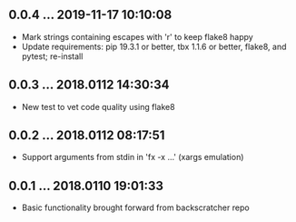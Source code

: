 ## 0.0.4 ... 2019-11-17 10:10:08

 * Mark strings containing escapes with 'r' to keep flake8 happy
 * Update requirements: pip 19.3.1 or better, tbx 1.1.6 or better, flake8,
   and pytest; re-install

## 0.0.3 ... 2018.0112 14:30:34

 * New test to vet code quality using flake8

## 0.0.2 ... 2018.0112 08:17:51

 * Support arguments from stdin in 'fx -x ...' (xargs emulation)

## 0.0.1 ... 2018.0110 19:01:33

 * Basic functionality brought forward from backscratcher repo
